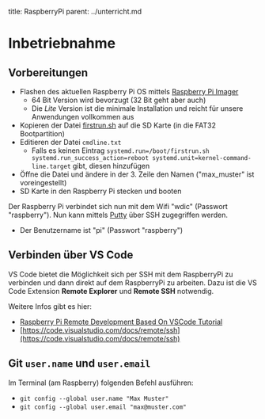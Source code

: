 title: RaspberryPi
parent: ../unterricht.md

# Inbetriebnahme
## Vorbereitungen

* Flashen des aktuellen Raspberry Pi OS mittels [Raspberry Pi Imager](https://www.raspberrypi.com/software/)
  * 64 Bit Version wird bevorzugt (32 Bit geht aber auch)
  * Die *Lite* Version ist die minimale Installation und reicht für unsere Anwendungen vollkommen aus
* Kopieren der Datei [firstrun.sh](./raspberry/firstrun.sh) auf die SD Karte (in die FAT32 Bootpartition)
* Editieren der Datei `cmdline.txt`
  * Falls es keinen Eintrag `systemd.run=/boot/firstrun.sh systemd.run_success_action=reboot systemd.unit=kernel-command-line.target` gibt, diesen hinzufügen 
* Öffne die Datei und ändere in der 3. Zeile den Namen ("max_muster" ist voreingestellt)
* SD Karte in den Raspberry Pi stecken und booten

Der Raspberry Pi verbindet sich nun mit dem Wifi "wdic" (Passwort "raspberry"). Nun kann mittels [Putty](https://www.chiark.greenend.org.uk/~sgtatham/putty/latest.html) über SSH zugegriffen werden.

* Der Benutzername ist "pi" (Passwort "raspberry")

## Verbinden über VS Code
VS Code bietet die Möglichkeit sich per SSH mit dem RaspberryPi zu verbinden und dann direkt auf dem RaspberryPi zu arbeiten. Dazu ist die VS Code Extension **Remote Explorer** und **Remote SSH** notwendig.

Weitere Infos gibt es hier:
* [Raspberry Pi Remote Development Based On VSCode Tutorial](https://www.waveshare.com/wiki/Raspberry_Pi_Remote_Development_Based_On_vscode_Tutorial)
* [https://code.visualstudio.com/docs/remote/ssh](https://code.visualstudio.com/docs/remote/ssh)

## Git `user.name` und `user.email`
Im Terminal (am Raspberry) folgenden Befehl ausführen:
* `git config --global user.name "Max Muster"`
* `git config --global user.email "max@muster.com"`
